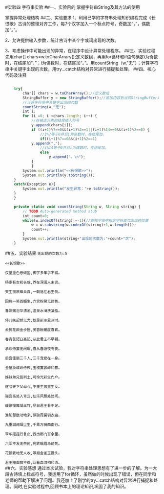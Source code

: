 #实验四 字符串实验
##一、实验目的
掌握字符串String及其方法的使用

掌握异常处理结构
##二、实验要求
1、利用已学的字符串处理知识编程完成《长恨歌》古诗的整理对齐工作，每7个汉字加入一个标点符号，奇数加“，”，偶数加“。”。

2、允许提供输入参数，统计古诗中某个字或词出现的次数。

3、考虑操作中可能出现的异常，在程序中设计异常处理程序。
##三、实验过程
先用char[] chars=w.toCharArrary();定义数组，再用for循环和if语句确定i为奇数时，在结尾加“，”；i为偶数时，在结尾加“。”。用countString（w,"无"）；计算字符串中关键字出现的次数，用try...catch结构对异常进行捕捉和处理。
##四、核心代码及注释
```javascript

	try{
		char[] chars = w.toCharArray();//定义数组
		StringBuffer y = new StringBuffer();//追加内容到当前StringBuffer对象的末尾
		//计算字符串中关键字出现的次数
		countString(w,"无");
		int i;
		for (i =0; i <chars.length; i++) {
			//在被选元素的结尾插入符号
			y.append(chars[i]);
			if ((i+1)%7==0&&(i+1)%2==1||(i+1)%14==0&&(i+1)%2==0) {
				//i%7等于0并且i为奇数时，在结尾加，
				if((i+1)%7==0&&(i+1)%2==1)
			y.append(",");	
				//i%14等于0并且i为偶数时，在结尾加。
				else
					y.append("。\n");
			}
			}
		System.out.println("<<长恨歌>>");
		System.out.println(y.toString());
	}
	catch(Exception e){
		System.out.println("发生异常："+e.toString());
	}	
	}
```
```javascript
	private static void countString(String w, String string) {
		// TODO Auto-generated method stub
		int count=0;
		while(w.indexOf(string)!=-1){//查找字串中指定字符首次出现的位置
			w = w.substring(w.indexOf(string)+1,w.length());    
            count++;
		}
		System.out.println(string+"出现的次数为:"+count+"次");
	}
```
##五、实验结果
`无出现的次数为:5`

`<<长恨歌>>`

`汉皇重色思倾国,御宇多年求不得。`

`杨家有女初长成,养在深闺人未识。`

`天生丽质难自弃,一朝选在君王侧。`

`回眸一笑百媚生,六宫粉黛无颜色。`

`春寒赐浴华清池,温泉水滑洗凝脂。`

`侍儿扶起娇无力,始是新承恩泽时。`

`云鬓花颜金步摇,芙蓉帐暖度春宵。`

`春宵苦短日高起,从此君王不早朝。`

`承欢侍宴无闲暇,春从春游夜专夜。`

`后宫佳丽三千人,三千宠爱在一身。`

`金屋妆成娇侍夜,玉楼宴罢醉和春。`

`姊妹弟兄皆列土,可怜光彩生门户。`

`遂令天下父母心,不重生男重生女。`

`骊宫高处入青云,仙乐风飘处处闻。`

`缓歌慢舞凝丝竹,尽日君王看不足。`

`渔阳鼙鼓动地来,惊破霓裳羽衣曲。`

`九重城阙烟尘生,千乘万骑西南行。`

`翠华摇摇行复止,西出都门百余里。`

`六军不发无奈何,宛转蛾眉马前死。`

`花钿委地无人收,翠翘金雀玉搔头。`

`君王掩面救不得,回看血泪相和流。`	
##六、实验感想
通过本次试验，我对字符串处理思想有了进一步的了解。为一大段古诗填上标点符号，我运用了for循环，虽然做的时候出现了错误，但在同学和老师的帮助下解决了问题。我还加上了刚学的try...catch结构对异常进行捕捉和处理。同时,在实验过程中,回顾书本上的理论知识,巩固了我的知识。	
